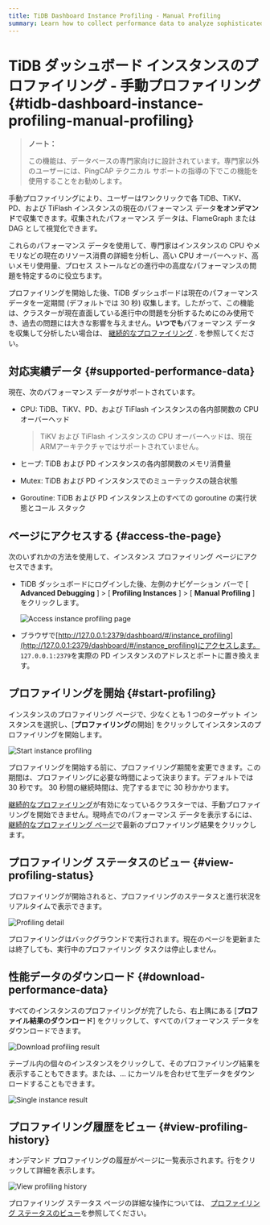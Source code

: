 ```yaml
---
title: TiDB Dashboard Instance Profiling - Manual Profiling
summary: Learn how to collect performance data to analyze sophisticated problems.
---
```


# TiDB ダッシュボード インスタンスのプロファイリング - 手動プロファイリング {#tidb-dashboard-instance-profiling-manual-profiling}

> **ノート：**
>
> この機能は、データベースの専門家向けに設計されています。専門家以外のユーザーには、PingCAP テクニカル サポートの指導の下でこの機能を使用することをお勧めします。

手動プロファイリングにより、ユーザーはワンクリックで各 TiDB、TiKV、PD、および TiFlash インスタンスの現在のパフォーマンス データ**をオンデマンド**で収集できます。収集されたパフォーマンス データは、FlameGraph または DAG として視覚化できます。

これらのパフォーマンス データを使用して、専門家はインスタンスの CPU やメモリなどの現在のリソース消費の詳細を分析し、高い CPU オーバーヘッド、高いメモリ使用量、プロセス ストールなどの進行中の高度なパフォーマンスの問題を特定するのに役立ちます。

プロファイリングを開始した後、TiDB ダッシュボードは現在のパフォーマンス データを一定期間 (デフォルトでは 30 秒) 収集します。したがって、この機能は、クラスターが現在直面している進行中の問題を分析するためにのみ使用でき、過去の問題には大きな影響を与えません。**いつでも**パフォーマンス データを収集して分析したい場合は、 [継続的なプロファイリング](/dashboard/continuous-profiling.md) . を参照してください。

## 対応実績データ {#supported-performance-data}

現在、次のパフォーマンス データがサポートされています。

-   CPU: TiDB、TiKV、PD、および TiFlash インスタンスの各内部関数の CPU オーバーヘッド

    > TiKV および TiFlash インスタンスの CPU オーバーヘッドは、現在 ARMアーキテクチャではサポートされていません。

-   ヒープ: TiDB および PD インスタンスの各内部関数のメモリ消費量

-   Mutex: TiDB および PD インスタンスでのミューテックスの競合状態

-   Goroutine: TiDB および PD インスタンス上のすべての goroutine の実行状態とコール スタック

## ページにアクセスする {#access-the-page}

次のいずれかの方法を使用して、インスタンス プロファイリング ページにアクセスできます。

-   TiDB ダッシュボードにログインした後、左側のナビゲーション バーで [ **Advanced Debugging** ] &gt; [ <strong>Profiling Instances</strong> ] &gt; [ <strong>Manual Profiling</strong> ] をクリックします。

    ![Access instance profiling page](https://download.pingcap.com/images/docs/dashboard/dashboard-profiling-access.png)

-   ブラウザで[http://127.0.0.1:2379/dashboard/#/instance_profiling](http://127.0.0.1:2379/dashboard/#/instance_profiling)にアクセスします。 `127.0.0.1:2379`を実際の PD インスタンスのアドレスとポートに置き換えます。

## プロファイリングを開始 {#start-profiling}

インスタンスのプロファイリング ページで、少なくとも 1 つのターゲット インスタンスを選択し、[**プロファイリング**の開始] をクリックしてインスタンスのプロファイリングを開始します。

![Start instance profiling](https://download.pingcap.com/images/docs/dashboard/dashboard-profiling-start.png)

プロファイリングを開始する前に、プロファイリング期間を変更できます。この期間は、プロファイリングに必要な時間によって決まります。デフォルトでは 30 秒です。 30 秒間の継続時間は、完了するまでに 30 秒かかります。

[継続的なプロファイリング](/dashboard/continuous-profiling.md)が有効になっているクラスターでは、手動プロファイリングを開始できません。現時点でのパフォーマンス データを表示するには、 [継続的なプロファイリング ページ](/dashboard/continuous-profiling.md#access-the-page)で最新のプロファイリング結果をクリックします。

## プロファイリング ステータスのビュー {#view-profiling-status}

プロファイリングが開始されると、プロファイリングのステータスと進行状況をリアルタイムで表示できます。

![Profiling detail](https://download.pingcap.com/images/docs/dashboard/dashboard-profiling-view-progress.png)

プロファイリングはバックグラウンドで実行されます。現在のページを更新または終了しても、実行中のプロファイリング タスクは停止しません。

## 性能データのダウンロード {#download-performance-data}

すべてのインスタンスのプロファイリングが完了したら、右上隅にある [**プロファイル結果のダウンロード**] をクリックして、すべてのパフォーマンス データをダウンロードできます。

![Download profiling result](https://download.pingcap.com/images/docs/dashboard/dashboard-profiling-download.png)

テーブル内の個々のインスタンスをクリックして、そのプロファイリング結果を表示することもできます。または、... にカーソルを合わせて生データをダウンロードすることもできます。

![Single instance result](https://download.pingcap.com/images/docs/dashboard/dashboard-profiling-view-single.png)

## プロファイリング履歴をビュー {#view-profiling-history}

オンデマンド プロファイリングの履歴がページに一覧表示されます。行をクリックして詳細を表示します。

![View profiling history](https://download.pingcap.com/images/docs/dashboard/dashboard-profiling-history.png)

プロファイリング ステータス ページの詳細な操作については、 [プロファイリング ステータスのビュー](#view-profiling-status)を参照してください。
